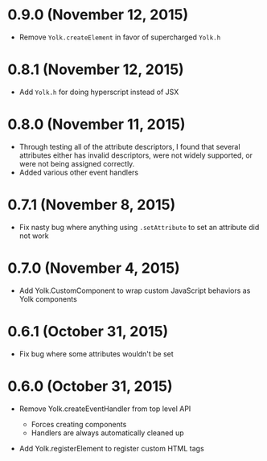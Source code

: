 # 0.9.0 (November 12, 2015)

- Remove `Yolk.createElement` in favor of supercharged `Yolk.h`

# 0.8.1 (November 12, 2015)

- Add `Yolk.h` for doing hyperscript instead of JSX

# 0.8.0 (November 11, 2015)

- Through testing all of the attribute descriptors, I found that several attributes either
has invalid descriptors, were not widely supported, or were not being assigned correctly.
- Added various other event handlers

# 0.7.1 (November 8, 2015)

- Fix nasty bug where anything using `.setAttribute` to set an attribute did not work

# 0.7.0 (November 4, 2015)

- Add Yolk.CustomComponent to wrap custom JavaScript behaviors as Yolk components

# 0.6.1 (October 31, 2015)

- Fix bug where some attributes wouldn't be set

# 0.6.0 (October 31, 2015)

- Remove Yolk.createEventHandler from top level API
  - Forces creating components
  - Handlers are always automatically cleaned up

- Add Yolk.registerElement to register custom HTML tags
